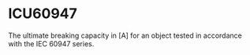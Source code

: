 ICU60947
========

The ultimate breaking capacity in [A] for an object tested in accordance with the IEC 60947 series.
